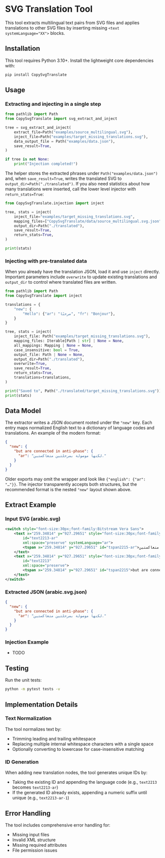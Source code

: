 # SVG Translation Tool

This tool extracts multilingual text pairs from SVG files and applies translations to other SVG files by inserting missing `<text systemLanguage="XX">` blocks.

## Installation

This tool requires Python 3.10+. Install the lightweight core dependencies with:

```bash
pip install CopySvgTranslate
```
## Usage

### Extracting and injecting in a single step

```python
from pathlib import Path
from CopySvgTranslate import svg_extract_and_inject

tree = svg_extract_and_inject(
    extract_file=Path("examples/source_multilingual.svg"),
    inject_file=Path("examples/target_missing_translations.svg"),
    data_output_file = Path("examples/data.json"),
    save_result=True,
)

if tree is not None:
    print("Injection completed!")
```

The helper stores the extracted phrases under `Path("examples/data.json")` and,
when `save_result=True`, writes the translated SVG to
`output_dir=Path("./translated")`. If you also need statistics about how many
translations were inserted, call the lower level injector with
`return_stats=True`:

```python
from CopySvgTranslate.injection import inject

tree, stats = inject(
    inject_file="examples/target_missing_translations.svg",
    mapping_files=["CopySvgTranslate/data/source_multilingual.svg.json"],
    output_dir=Path("./translated"),
    save_result=True,
    return_stats=True,
)

print(stats)
```

### Injecting with pre-translated data

When you already have the translation JSON, load it and use
`inject` directly. Important parameters include `overwrite`
to update existing translations and `output_dir` to control where translated
files are written.

```python
from pathlib import Path
from CopySvgTranslate import inject

translations = {
    "new": {
        "Hello": {"ar": "مرحبًا", "fr": "Bonjour"},
    }
}

tree, stats = inject(
    inject_file: Path("examples/target_missing_translations.svg"),
    mapping_files: Iterable[Path | str] | None = None,
    all_mappings: Mapping | None = None,
    case_insensitive: bool = True,
    output_file: Path | None = None,
    output_dir=Path("./translated"),
    overwrite=True,
    save_result=True,
    return_stats=True,
    translations=translations,
)

print("Saved to", Path("./translated/target_missing_translations.svg"))
print(stats)
```

## Data Model

The extractor writes a JSON document rooted under the `"new"` key. Each entry
maps normalized English text to a dictionary of language codes and translations.
An example of the modern format:

```json
{
  "new": {
    "but are connected in anti-phase": {
      "ar": "لكنها موصولة بمرحلتين متعاكستين."
    }
  }
}
```

Older exports may omit the wrapper and look like
`{"english": {"ar": "…"}}`. The injector transparently accepts both
structures, but the recommended format is the nested `"new"` layout shown
above.

## Extract Example

### Input SVG (arabic.svg)

```xml
<switch style="font-size:30px;font-family:Bitstream Vera Sans">
    <text x="259.34814" y="927.29651" style="font-size:30px;font-family:Bitstream Vera Sans"
        id="text2213-ar"
        xml:space="preserve" systemLanguage="ar">
        <tspan x="259.34814" y="927.29651" id="tspan2215-ar">لكنها موصولة بمرحلتين متعاكستين.</tspan>
    </text>
    <text x="259.34814" y="927.29651" style="font-size:30px;font-family:Bitstream Vera Sans"
        id="text2213"
        xml:space="preserve">
        <tspan x="259.34814" y="927.29651" id="tspan2215">but are connected in anti-phase</tspan>
    </text>
</switch>
```

### Extracted JSON (arabic.svg.json)

```json
{
  "new": {
    "but are connected in anti-phase": {
      "ar": "لكنها موصولة بمرحلتين متعاكستين."
    }
  }
}
```

### Injection Example
- TODO

## Testing

Run the unit tests:

```bash
python -m pytest tests -v
```

## Implementation Details

### Text Normalization

The tool normalizes text by:
- Trimming leading and trailing whitespace
- Replacing multiple internal whitespace characters with a single space
- Optionally converting to lowercase for case-insensitive matching

### ID Generation

When adding new translation nodes, the tool generates unique IDs by:
- Taking the existing ID and appending the language code (e.g., `text2213` becomes `text2213-ar`)
- If the generated ID already exists, appending a numeric suffix until unique (e.g., `text2213-ar-1`)

## Error Handling

The tool includes comprehensive error handling for:
- Missing input files
- Invalid XML structure
- Missing required attributes
- File permission issues
